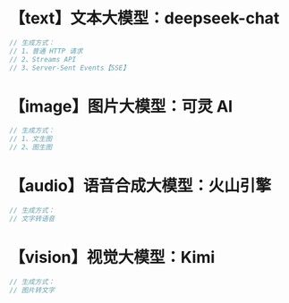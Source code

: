 # 【text】文本大模型：deepseek-chat

```js
// 生成方式：
// 1、普通 HTTP 请求
// 2、Streams API
// 3、Server-Sent Events【SSE】
```

# 【image】图片大模型：可灵 AI

```js
// 生成方式：
// 1、文生图
// 2、图生图
```

# 【audio】语音合成大模型：火山引擎

```js
// 生成方式：
// 文字转语音
```

# 【vision】视觉大模型：Kimi

```js
// 生成方式：
// 图片转文字
```
